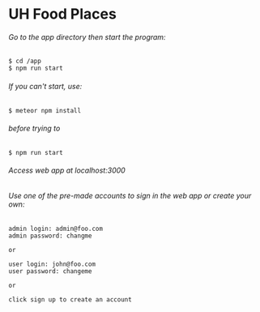 # UH Food Places

###### Go to the app directory then start the program:
```
$ cd /app
$ npm run start
```

###### If you can't start, use:
```
$ meteor npm install
```
###### before trying to
```
$ npm run start
```

###### Access web app at localhost:3000

###### Use one of the pre-made accounts to sign in the web app or create your own:
```
admin login: admin@foo.com
admin password: changme

or 

user login: john@foo.com
user password: changeme

or

click sign up to create an account
```

